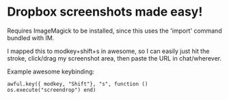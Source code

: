# Dropbox screenshots made easy!

Requires ImageMagick to be installed, since this uses the 'import' command bundled with IM.

I mapped this to modkey+shift+s in awesome, so I can easily just hit the stroke, click/drag my screenshot area, then paste the URL in chat/wherever.

Example awesome keybinding:

    awful.key({ modkey, "Shift"}, "s", function () os.execute("screendrop") end)

